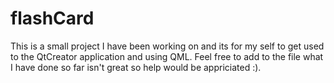 # flashCard
This is a small project I have been working on and its for my self to get used to the QtCreator application and using QML.
Feel free to add to the file what I have done so far isn't great so help would be appriciated :).
